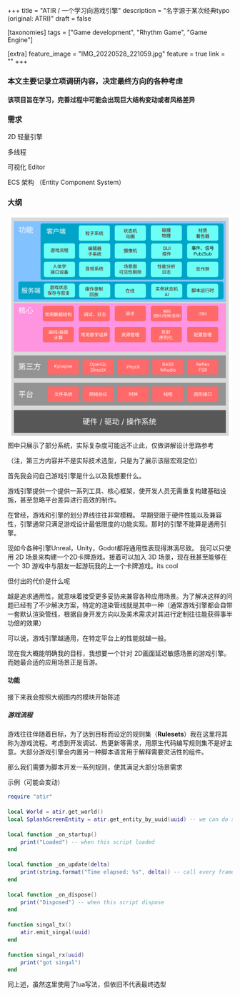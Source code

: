+++
title = "ATIR / 一个学习向游戏引擎"
description = "名字源于某次经典typo (original: ATRI)"
draft = false

[taxonomies]
tags = ["Game development", "Rhythm Game", "Game Engine"]

[extra]
feature_image = "IMG_20220528_221059.jpg"
feature = true
link = "" 
+++

### 本文主要记录立项调研内容，决定最终方向的各种考虑

#### 该项目旨在学习，完善过程中可能会出现巨大结构变动或者风格差异

### 需求

2D 轻量引擎

多线程

可视化 Editor

ECS 架构 （Entity Component System）

### 大纲

![ATIR Draft](ATIR.png)
图中只展示了部分系统，实际复杂度可能远不止此，仅做讲解设计思路参考

（注，第三方内容并不是实际技术选型，只是为了展示该层宏观定位）

首先我会问自己游戏引擎是什么以及我想要什么。

游戏引擎提供一个提供一系列工具、核心框架，使开发人员无需重复构建基础设施，甚至忽略平台差异进行高效的制作。

在曾经，游戏和引擎的划分界线往往非常模糊。
早期受限于硬件性能以及兼容性，引擎通常只满足游戏设计最低限度的功能实现。那时的引擎不能算是通用引擎。

现如今各种引擎Unreal，Unity，Godot都将通用性表现得淋漓尽致。
我可以只使用 2D 场景来构建一个2D卡牌游戏。接着可以加入 3D 场景，现在我甚至能够在一个 3D 游戏中与朋友一起游玩我的上一个卡牌游戏。its cool

但付出的代价是什么呢

越是追求通用性，就意味着接受更多妥协来兼容各种应用场景。为了解决这样的问题已经有了不少解决方案，特定的渲染管线就是其中一种（通常游戏引擎都会自带一套默认渲染管线，根据自身开发方向以及美术需求对其进行定制往往能获得事半功倍的效果）

可以说，游戏引擎越通用，在特定平台上的性能就越一般。

现在我大概能明确我的目标，我想要一个针对 2D画面延迟敏感场景的游戏引擎。而她最合适的应用场景正是音游。

#### 功能

接下来我会按照大纲图内的模块开始陈述

##### 游戏流程

游戏往往伴随着目标，为了达到目标而设定的规则集（**Rulesets**）我在这里将其称为游戏流程。考虑到开发调试、热更新等需求，用原生代码编写规则集不是好主意。大部分游戏引擎会内置另一种脚本语言用于解释需要灵活性的组件。

那么我们需要为脚本开发一系列规则，使其满足大部分场景需求

示例（可能会变动）

```lua
require "atir"

local World = atir.get_world()
local SplashScreenEntity = atir.get_entity_by_uuid(uuid) -- we can do something on entity later

local function _on_startup()
    print("Loaded") -- when this script loaded
end

local function _on_update(delta)
    print(string.format("Time elapsed: %s", delta)) -- call every frame
end

local function _on_dispose()
    print("Disposed") -- when this script dispose
end

function singal_tx()
    atir.emit_singal(uuid)
end

function singal_rx(uuid)
    print("got singal")
end
```

同上述，虽然这里使用了lua写法，但依旧不代表最终选型
